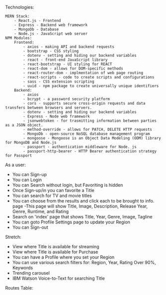 Technologies:

    MERN Stack:
        - React.js - Frontend
        - Express - Backend web framework
        - MongoDb - Database
        - Node.js - JavaScript web server
    NPM Modules:
        Frontend:
            - axios - making API and backend requests
            - bootstrap - CSS styling
            - dotenv - setting and hiding our backend variables
            - react - front-end JavaScript library
            - react-bootstrap - UI styling for REACT
            - react-dom - allows for DOM-specific methods
            - react-router-dom - implmentation of web page routing
            - react-scripts - code to create scripts and configurations
            - sass - CSS extension scripting
            - uuid - npm package to create universally unique identifiers
        Backend:
            - axios
            - bcrypt - a password security platform
            - cors - supports secure cross-origin requests and data transfers between browsers and servers.
            - dotenv - setting and hiding our backend variables
            - Express - Node web framework
            - jsonwebtoken - for trasmitting information between parties as a JSON object.
            - method-override - allows for PATCH, DELETE HTTP requests
            - MongoDb - open-source NoSQL database management program
            - mongoose - Mongoose is an Object Data Modeling (ODM) library for MongoDB and Node.js
            - passport - authentication middleware for Node. js
            - passport-http-bearer - HTTP Bearer authentication strategy for Passport

As a user:
- You can Sign-up
- You can Login
- You can Search without login, but Favoriting is hidden
- Once Sign-up/in you can favorite a Title
- You can search for TV and movie titles
- You can choose from the results and click each to be brought to info. page
    -This page will show Title, Image, Description, Release Year, Genre, Runtime, and Rating
- Search on 'index' page that shows Title, Year, Genre, Image, Tagline
- You can goto Profile Settings page to update your Region
- You can Sign-out


Stretch:
- View where Title is available for streaming
- View where Title is available for Purchase
- You can have a Profile where you set your Region
- You can use various search filters for: Region, Year, Rating Over 90%, Keywords
- Trending carousel
- IBM Watson Voice-to-Text for searching Title 


Routes Table:
